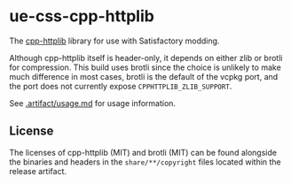 # ue-css-cpp-httplib

The [cpp-httplib](https://github.com/yhirose/cpp-httplib) library for use with Satisfactory modding.

Although cpp-httplib itself is header-only, it depends on either zlib or brotli for compression.
This build uses brotli since the choice is unlikely to make much difference in most cases,
brotli is the default of the vcpkg port, and the port does not currently expose `CPPHTTPLIB_ZLIB_SUPPORT`.

See [.artifact/usage.md](.artifact/usage.md) for usage information.

## License

The licenses of cpp-httplib (MIT) and brotli (MIT) can be found alongside the binaries and headers
in the `share/**/copyright` files located within the release artifact.
